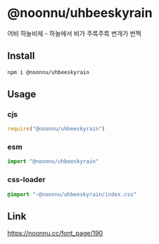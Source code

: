 # @noonnu/uhbeeskyrain
어비 하늘비체 - 하늘에서 비가 주륵주륵 번개가 번쩍

## Install
```sh
npm i @noonnu/uhbeeskyrain
```
## Usage
### cjs
```js
require("@noonnu/uhbeeskyrain")
```
### esm
```js
import "@noonnu/uhbeeskyrain"
```
### css-loader
```css
@import "~@noonnu/uhbeeskyrain/index.css"
```

## Link
https://noonnu.cc/font_page/190